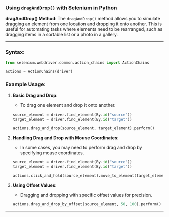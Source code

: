 ﻿### Using `dragAndDrop()` with Selenium in Python ###


**dragAndDrop() Method**: The `dragAndDrop()` method allows you to simulate dragging an element from one location and dropping it onto another. This is useful for automating tasks where elements need to be rearranged, such as dragging items in a sortable list or a photo in a gallery.

---

### **Syntax**:
```python
from selenium.webdriver.common.action_chains import ActionChains

actions = ActionChains(driver)
```

### **Example Usage**:

1. **Basic Drag and Drop**:
   - To drag one element and drop it onto another.
   ```python
   source_element = driver.find_element(By.id("source"))
   target_element = driver.find_element(By.id("target"))
   
   actions.drag_and_drop(source_element, target_element).perform()
   ```

2. **Handling Drag and Drop with Mouse Coordinates**:
   - In some cases, you may need to perform drag and drop by specifying mouse coordinates.
   ```python
   source_element = driver.find_element(By.id("source"))
   target_element = driver.find_element(By.id("target"))
   
   actions.click_and_hold(source_element).move_to_element(target_element).release().perform()
   ```

3. **Using Offset Values**:
   - Dragging and dropping with specific offset values for precision.
   ```python
   actions.drag_and_drop_by_offset(source_element, 50, 100).perform()
   ```

---
